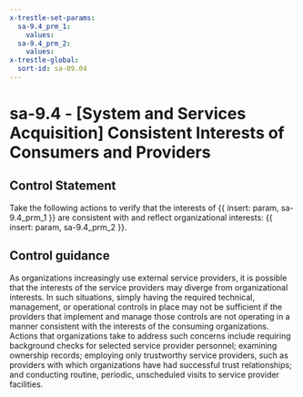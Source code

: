 ```yaml
---
x-trestle-set-params:
  sa-9.4_prm_1:
    values:
  sa-9.4_prm_2:
    values:
x-trestle-global:
  sort-id: sa-09.04
---
```


# sa-9.4 - \[System and Services Acquisition\] Consistent Interests of Consumers and Providers

## Control Statement

Take the following actions to verify that the interests of {{ insert: param, sa-9.4_prm_1 }} are consistent with and reflect organizational interests: {{ insert: param, sa-9.4_prm_2 }}.

## Control guidance

As organizations increasingly use external service providers, it is possible that the interests of the service providers may diverge from organizational interests. In such situations, simply having the required technical, management, or operational controls in place may not be sufficient if the providers that implement and manage those controls are not operating in a manner consistent with the interests of the consuming organizations. Actions that organizations take to address such concerns include requiring background checks for selected service provider personnel; examining ownership records; employing only trustworthy service providers, such as providers with which organizations have had successful trust relationships; and conducting routine, periodic, unscheduled visits to service provider facilities.
